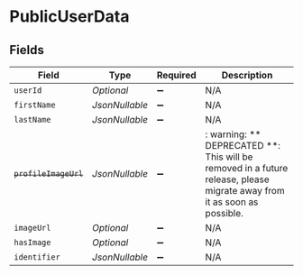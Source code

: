 # PublicUserData


## Fields

| Field                                                                                                                   | Type                                                                                                                    | Required                                                                                                                | Description                                                                                                             |
| ----------------------------------------------------------------------------------------------------------------------- | ----------------------------------------------------------------------------------------------------------------------- | ----------------------------------------------------------------------------------------------------------------------- | ----------------------------------------------------------------------------------------------------------------------- |
| `userId`                                                                                                                | *Optional<String>*                                                                                                      | :heavy_minus_sign:                                                                                                      | N/A                                                                                                                     |
| `firstName`                                                                                                             | *JsonNullable<String>*                                                                                                  | :heavy_minus_sign:                                                                                                      | N/A                                                                                                                     |
| `lastName`                                                                                                              | *JsonNullable<String>*                                                                                                  | :heavy_minus_sign:                                                                                                      | N/A                                                                                                                     |
| ~~`profileImageUrl`~~                                                                                                   | *JsonNullable<String>*                                                                                                  | :heavy_minus_sign:                                                                                                      | : warning: ** DEPRECATED **: This will be removed in a future release, please migrate away from it as soon as possible. |
| `imageUrl`                                                                                                              | *Optional<String>*                                                                                                      | :heavy_minus_sign:                                                                                                      | N/A                                                                                                                     |
| `hasImage`                                                                                                              | *Optional<Boolean>*                                                                                                     | :heavy_minus_sign:                                                                                                      | N/A                                                                                                                     |
| `identifier`                                                                                                            | *JsonNullable<String>*                                                                                                  | :heavy_minus_sign:                                                                                                      | N/A                                                                                                                     |